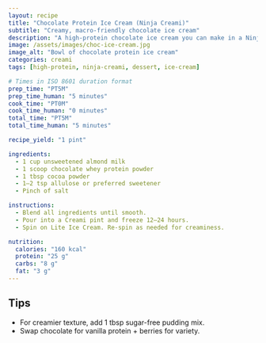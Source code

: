 ```yaml
---
layout: recipe
title: "Chocolate Protein Ice Cream (Ninja Creami)"
subtitle: "Creamy, macro-friendly chocolate ice cream"
description: "A high-protein chocolate ice cream you can make in a Ninja Creami. Smooth texture, low calories, big flavor."
image: /assets/images/choc-ice-cream.jpg
image_alt: "Bowl of chocolate protein ice cream"
categories: creami
tags: [high-protein, ninja-creami, dessert, ice-cream]

# Times in ISO 8601 duration format
prep_time: "PT5M"
prep_time_human: "5 minutes"
cook_time: "PT0M"
cook_time_human: "0 minutes"
total_time: "PT5M"
total_time_human: "5 minutes"

recipe_yield: "1 pint"

ingredients:
  - 1 cup unsweetened almond milk
  - 1 scoop chocolate whey protein powder
  - 1 tbsp cocoa powder
  - 1–2 tsp allulose or preferred sweetener
  - Pinch of salt

instructions:
  - Blend all ingredients until smooth.
  - Pour into a Creami pint and freeze 12–24 hours.
  - Spin on Lite Ice Cream. Re-spin as needed for creaminess.

nutrition:
  calories: "160 kcal"
  protein: "25 g"
  carbs: "8 g"
  fat: "3 g"
---
```


## Tips
- For creamier texture, add 1 tbsp sugar-free pudding mix.  
- Swap chocolate for vanilla protein + berries for variety.
